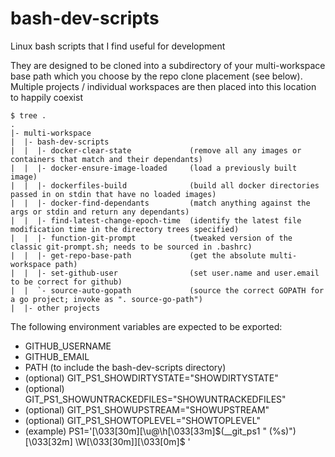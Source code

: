 # bash-dev-scripts

Linux bash scripts that I find useful for development

They are designed to be cloned into a subdirectory of your multi-workspace base path which you choose by the repo clone placement (see below).  Multiple projects / individual workspaces are then placed into this location to happily coexist

    $ tree .
    .
    |- multi-workspace
    |  |- bash-dev-scripts
    |  |  |- docker-clear-state             (remove all any images or containers that match and their dependants)
    |  |  |- docker-ensure-image-loaded     (load a previously built image)
    |  |  |- dockerfiles-build              (build all docker directories passed in on stdin that have no loaded images)
    |  |  |- docker-find-dependants         (match anything against the args or stdin and return any dependants)
    |  |  |- find-latest-change-epoch-time  (identify the latest file modification time in the directory trees specified)
    |  |  |- function-git-prompt            (tweaked version of the classic git-prompt.sh; needs to be sourced in .bashrc)
    |  |  |- get-repo-base-path             (get the absolute multi-workspace path)
    |  |  |- set-github-user                (set user.name and user.email to be correct for github)
    |  |  `- source-auto-gopath             (source the correct GOPATH for a go project; invoke as ". source-go-path")
    |  |- other projects

The following environment variables are expected to be exported:
* GITHUB_USERNAME
* GITHUB_EMAIL
* PATH (to include the bash-dev-scripts directory)
* (optional) GIT_PS1_SHOWDIRTYSTATE="SHOWDIRTYSTATE"
* (optional) GIT_PS1_SHOWUNTRACKEDFILES="SHOWUNTRACKEDFILES"
* (optional) GIT_PS1_SHOWUPSTREAM="SHOWUPSTREAM"
* (optional) GIT_PS1_SHOWTOPLEVEL="SHOWTOPLEVEL"
* (example) PS1='\[\033[30m\][\u@\h\[\033[33m\]$(__git_ps1 " (%s)")\[\033[32m\] \W\[\033[30m\]]\[\033[0m\]\$ '
